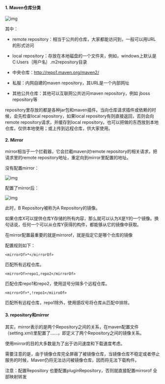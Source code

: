 #### 1. Maven仓库分类

![img](http://pcc.huitogo.club/1d2c277c0068f155123eb948bce65c7f)



其中：

- remote repository：相当于公共的仓库，大家都能访问到，一般可以用URL的形式访问
- local repository：存放在本地磁盘的一个文件夹，例如，windows上默认是C:Users｛用户名｝.m2repository目录
- 中央仓库：http://repo1.maven.org/maven2/ 
- 私服：内网自建的maven repository，其URL是一个内部网址 

- 其他公共仓库：其他可以互联网公共访问maven repository，例如 jboss repository等



repository里存放的都是各种jar包和maven插件。当向仓库请求插件或依赖的时候，会先检查local repository，如果local repository有则直接返回，否则会向remote repository请求，并缓存到local repository。也可以把做的东西放到本地仓库，仅供本地使用；或上传到远程仓库，供大家使用。 



#### 2. Mirror

mirror相当于一个拦截器，它会拦截maven对remote repository的相关请求，把请求里的remote repository地址，重定向到mirror里配置的地址。



没有配置mirror：

![img](http://pcc.huitogo.club/8887f9567945c1f3edbd570548f1c238)



配置了mirror后：

![img](http://pcc.huitogo.club/d5d09c83ebd56b6d6dc48634a2b2caaf)



此时，B Repository被称为A Repository的镜像。

如果仓库X可以提供仓库Y存储的所有内容，那么就可以认为X是Y的一个镜像。换句话说，任何一个可以从仓库Y获得的构件，都能够从它的镜像中获取。



在mirror配置最重要的就是mirrorof，就是指定它是哪个仓库的镜像

配置规则如下：

```
<mirrorOf>*</mirrorOf> 
```

匹配所有远程仓库。 



```
<mirrorOf>repo1,repo2</mirrorOf>
```

匹配仓库repo1和repo2，使用逗号分隔多个远程仓库。 



```
<mirrorOf>*,!repo1</miiroOf> 
```

匹配所有远程仓库，repo1除外，使用感叹号将仓库从匹配中排除。



#### 3. repository和mirror

其实，mirror表示的是两个Repository之间的关系，在maven配置文件（setting.xml)里配置了......，即定义了两个Repository之间的镜像关系。

使用mirror的目的大多数是为了出于访问速度和下载速度考虑。

需要注意的是，由于镜像仓库完全屏蔽了被镜像仓库，当镜像仓库不稳定或者停止服务的时候，Maven仍将无法访问被镜像仓库，因而将无法下载构件。



注意：配置Repository 也要配置pluginRepository，否则就直接配置mirrorof 全部映射转发
